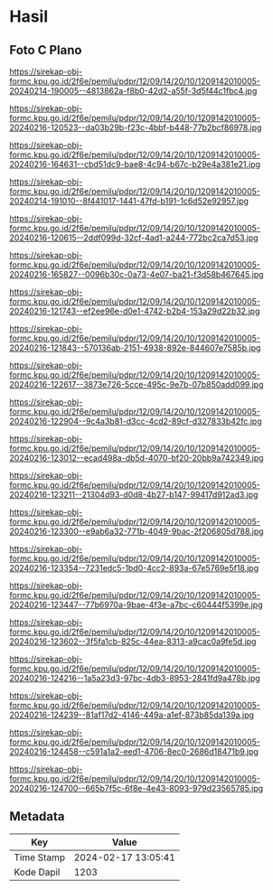 # Hasil

## Foto C Plano

https://sirekap-obj-formc.kpu.go.id/2f6e/pemilu/pdpr/12/09/14/20/10/1209142010005-20240214-190005--4813862a-f8b0-42d2-a55f-3d5f44c1fbc4.jpg

https://sirekap-obj-formc.kpu.go.id/2f6e/pemilu/pdpr/12/09/14/20/10/1209142010005-20240216-120523--da03b29b-f23c-4bbf-b448-77b2bcf86978.jpg

https://sirekap-obj-formc.kpu.go.id/2f6e/pemilu/pdpr/12/09/14/20/10/1209142010005-20240216-164631--cbd51dc9-bae8-4c94-b67c-b29e4a381e21.jpg

https://sirekap-obj-formc.kpu.go.id/2f6e/pemilu/pdpr/12/09/14/20/10/1209142010005-20240214-191010--8f441017-1441-47fd-b191-1c6d52e92957.jpg

https://sirekap-obj-formc.kpu.go.id/2f6e/pemilu/pdpr/12/09/14/20/10/1209142010005-20240216-120615--2ddf099d-32cf-4ad1-a244-772bc2ca7d53.jpg

https://sirekap-obj-formc.kpu.go.id/2f6e/pemilu/pdpr/12/09/14/20/10/1209142010005-20240216-165827--0096b30c-0a73-4e07-ba21-f3d58b467645.jpg

https://sirekap-obj-formc.kpu.go.id/2f6e/pemilu/pdpr/12/09/14/20/10/1209142010005-20240216-121743--ef2ee96e-d0e1-4742-b2b4-153a29d22b32.jpg

https://sirekap-obj-formc.kpu.go.id/2f6e/pemilu/pdpr/12/09/14/20/10/1209142010005-20240216-121843--570136ab-2151-4938-892e-844607e7585b.jpg

https://sirekap-obj-formc.kpu.go.id/2f6e/pemilu/pdpr/12/09/14/20/10/1209142010005-20240216-122617--3873e726-5cce-495c-9e7b-07b850add099.jpg

https://sirekap-obj-formc.kpu.go.id/2f6e/pemilu/pdpr/12/09/14/20/10/1209142010005-20240216-122904--9c4a3b81-d3cc-4cd2-89cf-d327833b42fc.jpg

https://sirekap-obj-formc.kpu.go.id/2f6e/pemilu/pdpr/12/09/14/20/10/1209142010005-20240216-123012--ecad498a-db5d-4070-bf20-20bb9a742349.jpg

https://sirekap-obj-formc.kpu.go.id/2f6e/pemilu/pdpr/12/09/14/20/10/1209142010005-20240216-123211--21304d93-d0d8-4b27-b147-99417d912ad3.jpg

https://sirekap-obj-formc.kpu.go.id/2f6e/pemilu/pdpr/12/09/14/20/10/1209142010005-20240216-123300--e9ab6a32-771b-4049-9bac-2f206805d788.jpg

https://sirekap-obj-formc.kpu.go.id/2f6e/pemilu/pdpr/12/09/14/20/10/1209142010005-20240216-123354--7231edc5-1bd0-4cc2-893a-67e5769e5f18.jpg

https://sirekap-obj-formc.kpu.go.id/2f6e/pemilu/pdpr/12/09/14/20/10/1209142010005-20240216-123447--77b6970a-9bae-4f3e-a7bc-c60444f5399e.jpg

https://sirekap-obj-formc.kpu.go.id/2f6e/pemilu/pdpr/12/09/14/20/10/1209142010005-20240216-123602--3f5fa1cb-825c-44ea-8313-a9cac0a9fe5d.jpg

https://sirekap-obj-formc.kpu.go.id/2f6e/pemilu/pdpr/12/09/14/20/10/1209142010005-20240216-124216--1a5a23d3-97bc-4db3-8953-2841fd9a478b.jpg

https://sirekap-obj-formc.kpu.go.id/2f6e/pemilu/pdpr/12/09/14/20/10/1209142010005-20240216-124239--81af17d2-4146-449a-a1ef-873b85da139a.jpg

https://sirekap-obj-formc.kpu.go.id/2f6e/pemilu/pdpr/12/09/14/20/10/1209142010005-20240216-124458--c591a1a2-eed1-4706-8ec0-2686d18471b9.jpg

https://sirekap-obj-formc.kpu.go.id/2f6e/pemilu/pdpr/12/09/14/20/10/1209142010005-20240216-124700--665b7f5c-6f8e-4e43-8093-979d23565785.jpg


## Metadata

| Key        | Value               |
| ---------- | ------------------- |
| Time Stamp | 2024-02-17 13:05:41 |
| Kode Dapil | 1203                |



